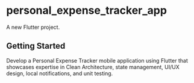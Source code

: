 # personal_expense_tracker_app

A new Flutter project.

## Getting Started

Develop a Personal Expense Tracker mobile application using Flutter that showcases expertise in Clean Architecture, state management, UI/UX design, local notifications, and unit testing.
